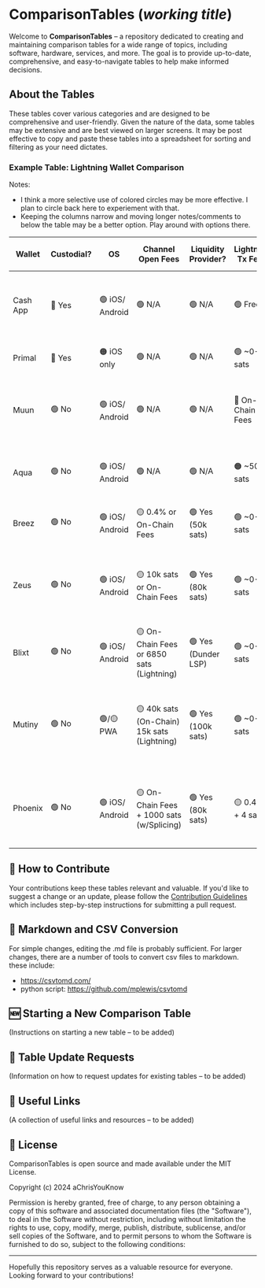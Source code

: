 # ComparisonTables (*working title*)

Welcome to **ComparisonTables** – a repository dedicated to creating and maintaining comparison tables for a wide range of topics, including software, hardware, services, and more. The goal is to provide up-to-date, comprehensive, and easy-to-navigate tables to help make informed decisions.

## About the Tables

These tables cover various categories and are designed to be comprehensive and user-friendly. Given the nature of the data, some tables may be extensive and are best viewed on larger screens. It may be post effective to copy and paste these tables into a spreadsheet for sorting and filtering as your need dictates. 

### Example Table: Lightning Wallet Comparison 
  Notes:
  - I think a more selective use of colored circles may be more effective. I plan to circle back here to experiement with that. 
  - Keeping the columns narrow and moving longer notes/comments to below the table may be a better option. Play around with options there. 

Wallet   |  Custodial?  |  OS               |  Channel Open Fees                           |  Liquidity Provider?  |  Lightning Tx Fees  |  Open Source  |  Notes / Trade Offs
----------|--------------|-------------------|----------------------------------------------|-----------------------|---------------------|---------------|----------------------------------------------
Cash App  |  🔴 Yes       |  🟢 iOS/ Android  |  🟢 N/A                                       |  🟢 N/A                |  🟢 Free             |  🟠 No         |  🟠 Full KYC, 🟠 not available in all states
Primal    |  🔴 Yes       |  🟠 iOS only            |  🟢 N/A                                       |  🟢 N/A                |  🟢 ~0-5 sats        |  🟢 Yes        |  🟠 Paired with Nostr Client
Muun      |  🟢 No        |  🟢 iOS/ Android  |  🟢 N/A                                       |  🟢 N/A                |  🔴 On-Chain Fees    |  🟢 Yes        |  🟡 Stores Bitcoin On-Chain, 🟢 Easy to use
Aqua      |  🟢 No        |  🟢 iOS/ Android  |  🟢 N/A                                       |  🟢 N/A                |  🟠 ~500 sats        |  🟠 No         |  🟡 Stores Bitcoin on Liquid and can be slow
Breez     |  🟢 No        |  🟢 iOS/ Android  |  🟡 0.4% or On-Chain Fees                     |  🟢 Yes (50k sats)     |  🟢 ~0-5 sats        |  🟢 Yes        |  🟡 Uses Greenlight (Less Stable?)
Zeus      |  🟢 No        |  🟢 iOS/ Android  |  🟡 10k sats or On-Chain Fees                 |  🟢 Yes (80k sats)     |  🟢 ~0-2 sats        |  🟢 Yes        |  🟡 Slow to Open / Load, 🟢 Non-custodial lightning address
Blixt     |  🟢 No        |  🟢 iOS/ Android  |  🟡 On-Chain Fees or 6850 sats (Lightning)    |  🟢 Yes (Dunder LSP)   |  🟢 ~0-5 sats        |  🟢 Yes        |  🟡 Lightning Channel Open Still Buggy
Mutiny    |  🟢 No        |  🟢/🟡 PWA          |  🟡 40k sats (On-Chain) 15k sats (Lightning)  |  🟢 Yes (100k sats)    |  🟢 ~0-5 sats        |  🟢 Yes        |  🟡 App Must be Open to Send / Receive, 🟢 Nostr Wallet Auth
Phoenix   |  🟢 No        |  🟢 iOS/ Android  |  🟡 On-Chain Fees + 1000 sats (w/Splicing)  |  🟢 Yes (80k sats)     |  🟡 0.4 % + 4 sat  |  🟢 Yes        |  🟡 Slightly Higher Lightning Tx Fees, 🟢 Fast and reliable

## 🤝 How to Contribute

Your contributions keep these tables relevant and valuable. If you'd like to suggest a change or an update, please follow the [Contribution Guidelines](CONTRIBUTION.md) which includes step-by-step instructions for submitting a pull request.

## 🔄 Markdown and CSV Conversion

For simple changes, editing the .md file is probably sufficient. For larger changes, there are a number of tools to convert csv files to markdown. these include:
  - https://csvtomd.com/
  - python script: https://github.com/mplewis/csvtomd

## 🆕 Starting a New Comparison Table

(Instructions on starting a new table – to be added)

## 📝 Table Update Requests

(Information on how to request updates for existing tables – to be added)

## 🔗 Useful Links

(A collection of useful links and resources – to be added)

## 📜 License

ComparisonTables is open source and made available under the MIT License.

Copyright (c) 2024 aChrisYouKnow

Permission is hereby granted, free of charge, to any person obtaining a copy
of this software and associated documentation files (the "Software"), to deal
in the Software without restriction, including without limitation the rights
to use, copy, modify, merge, publish, distribute, sublicense, and/or sell
copies of the Software, and to permit persons to whom the Software is
furnished to do so, subject to the following conditions:

---

Hopefully this repository serves as a valuable resource for everyone. Looking forward to your contributions!




